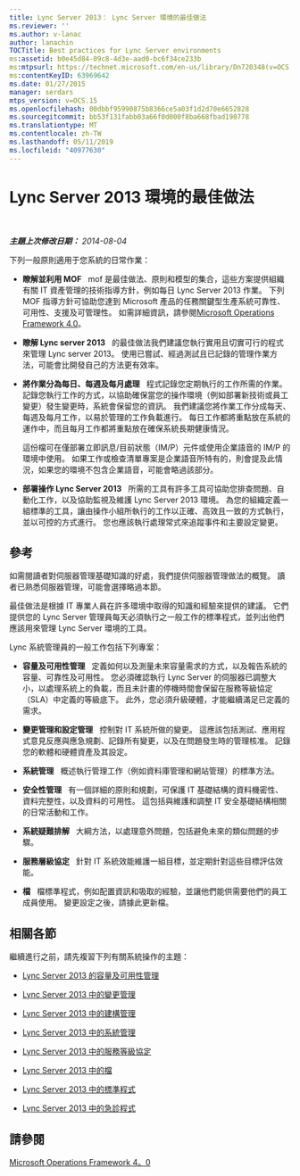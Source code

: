 ```yaml
---
title: Lync Server 2013： Lync Server 環境的最佳做法
ms.reviewer: ''
ms.author: v-lanac
author: lanachin
TOCTitle: Best practices for Lync Server environments
ms:assetid: b0e45d84-09c8-4d3e-aad0-bc6f34ce233b
ms:mtpsurl: https://technet.microsoft.com/en-us/library/Dn720348(v=OCS.15)
ms:contentKeyID: 63969642
ms.date: 01/27/2015
manager: serdars
mtps_version: v=OCS.15
ms.openlocfilehash: 00dbbf95990875b8366ce5a03f1d2d70e6652828
ms.sourcegitcommit: bb53f131fabb03a66f0d000f8ba668fbad190778
ms.translationtype: MT
ms.contentlocale: zh-TW
ms.lasthandoff: 05/11/2019
ms.locfileid: "40977630"
---
```

<div data-xmlns="http://www.w3.org/1999/xhtml">

<div class="topic" data-xmlns="http://www.w3.org/1999/xhtml" data-msxsl="urn:schemas-microsoft-com:xslt" data-cs="http://msdn.microsoft.com/en-us/">

<div data-asp="http://msdn2.microsoft.com/asp">

# <a name="best-practices-for-lync-server-2013-environments"></a>Lync Server 2013 環境的最佳做法

</div>

<div id="mainSection">

<div id="mainBody">

<span> </span>

_**主題上次修改日期：** 2014-08-04_

下列一般原則適用于您系統的日常作業：

  - **瞭解並利用 MOF**   mof 是最佳做法、原則和模型的集合，這些方案提供組織有關 IT 資產管理的技術指導方針，例如每日 Lync Server 2013 作業。 下列 MOF 指導方針可協助您達到 Microsoft 產品的任務關鍵型生產系統可靠性、可用性、支援及可管理性。 如需詳細資訊，請參閱[Microsoft Operations Framework 4.0](http://go.microsoft.com/fwlink/p/?linkid=40939)。

  - **瞭解 Lync server 2013**   的最佳做法我們建議您執行實用且切實可行的程式來管理 Lync server 2013。 使用已嘗試、經過測試且已記錄的管理作業方法，可能會比開發自己的方法更有效率。

  - **將作業分為每日、每週及每月處理**   程式記錄您定期執行的工作所需的作業。 記錄您執行工作的方式，以協助確保當您的操作環境（例如部署新技術或員工變更）發生變更時，系統會保留您的資訊。 我們建議您將作業工作分成每天、每週及每月工作，以易於管理的工作負載進行。 每日工作都將重點放在系統的運作中，而且每月工作都將重點放在確保系統長期健康情況。
    
    這份檔可在僅部署立即訊息/目前狀態（IM/P）元件或使用企業語音的 IM/P 的環境中使用。 如果工作或檢查清單專案是企業語音所特有的，則會提及此情況，如果您的環境不包含企業語音，可能會略過該部分。

  - **部署操作 Lync Server 2013**   所需的工具有許多工具可協助您排查問題、自動化工作，以及協助監視及維護 Lync Server 2013 環境。 為您的組織定義一組標準的工具，讓由操作小組所執行的工作以正確、高效且一致的方式執行，並以可控的方式進行。 您也應該執行處理常式來追蹤事件和主要設定變更。

<div>

## <a name="reference"></a>參考

如需閱讀者對伺服器管理基礎知識的好處，我們提供伺服器管理做法的概覽。 讀者已熟悉伺服器管理，可能會選擇略過本節。

最佳做法是根據 IT 專業人員在許多環境中取得的知識和經驗來提供的建議。 它們提供您的 Lync Server 管理員每天必須執行之一般工作的標準程式，並列出他們應該用來管理 Lync Server 環境的工具。

Lync 系統管理員的一般工作包括下列專案：

  - **容量及可用性管理**   定義如何以及測量未來容量需求的方式，以及報告系統的容量、可靠性及可用性。 您必須確認執行 Lync Server 的伺服器已調整大小，以處理系統上的負載，而且未計畫的停機時間會保留在服務等級協定（SLA）中定義的等級底下。 此外，您必須升級硬體，才能繼續滿足已定義的需求。

  - **變更管理和設定管理**   控制對 IT 系統所做的變更。 這應該包括測試、應用程式意見反應與應急規劃、記錄所有變更，以及在問題發生時的管理核准。 記錄您的軟體和硬體資產及其設定。

  - **系統管理**   概述執行管理工作（例如資料庫管理和網站管理）的標準方法。

  - **安全性管理**   有一個詳細的原則和規劃，可保護 IT 基礎結構的資料機密性、資料完整性，以及資料的可用性。 這包括與維護和調整 IT 安全基礎結構相關的日常活動和工作。

  - **系統疑難排解**   大綱方法，以處理意外問題，包括避免未來的類似問題的步驟。

  - **服務層級協定**   針對 IT 系統效能維護一組目標，並定期針對這些目標評估效能。

  - **檔**   檔標準程式，例如配置資訊和吸取的經驗，並讓他們能供需要他們的員工成員使用。 變更設定之後，請據此更新檔。

</div>

<div>

## <a name="related-sections"></a>相關各節

繼續進行之前，請先複習下列有關系統操作的主題：

  - [Lync Server 2013 的容量及可用性管理](lync-server-2013-capacity-and-availability-management.md)

  - [Lync Server 2013 中的變更管理](lync-server-2013-change-management.md)

  - [Lync Server 2013 中的建構管理](lync-server-2013-configuration-management.md)

  - [Lync Server 2013 中的系統管理](lync-server-2013-system-administration.md)

  - [Lync Server 2013 中的服務等級協定](lync-server-2013-service-level-agreements.md)

  - [Lync Server 2013 中的檔](lync-server-2013-documentation.md)

  - [Lync Server 2013 中的標準程式](lync-server-2013-standard-procedures.md)

  - [Lync Server 2013 中的急診程式](lync-server-2013-emergency-procedures.md)

</div>

<div>

## <a name="see-also"></a>請參閱


[Microsoft Operations Framework 4。0](http://go.microsoft.com/fwlink/p/?linkid=40939)  
  

</div>

</div>

<span> </span>

</div>

</div>

</div>

